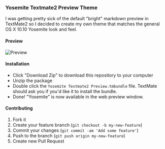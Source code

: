 ### Yosemite Textmate2 Preview Theme

I was getting pretty sick of the default "bright" markdown preview in TextMate2 so I decided to create my own theme that matches the general OS X 10.10 Yosemite look and feel.

#### Preview

![Preview](http://i.imgur.com/wO5FMyv.png)

#### Installation

- Click "Download Zip" to download this repository to your computer
- Unzip the package
- Double click the `Yosemite Textmate2 Preview.tmbundle` file. TextMate should ask you if you'd like it to install the bundle.
- Done! "Yosemite" is now available in the web preview window.

#### Contributing

1. Fork it
2. Create your feature branch (`git checkout -b my-new-feature`)
3. Commit your changes (`git commit -am 'Add some feature'`)
4. Push to the branch (`git push origin my-new-feature`)
5. Create new Pull Request